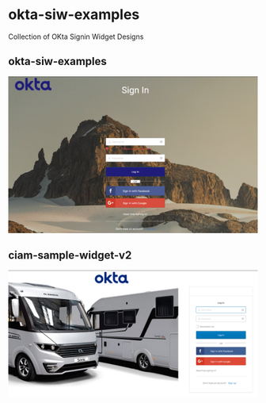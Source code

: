# okta-siw-examples
Collection of OKta Signin Widget Designs

## okta-siw-examples <br>
<img src="/ciam-sample-siw-transparent/Capture.PNG" alt="drawing" width="600"/>

## ciam-sample-widget-v2

<img src="/ciam-sample-widget-v2/screenshot-1.PNG" alt="drawing" width="600"/>
